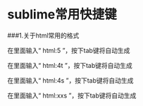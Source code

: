 # sublime常用快捷键

###1.关于html常用的格式

在里面输入“ html:5 ”，按下tab键将自动生成

在里面输入“ html:4t ”，按下tab键将自动生成

在里面输入“ html:4s ”，按下tab键将自动生成

在里面输入“ html:xxs ”，按下tab键将自动生成
